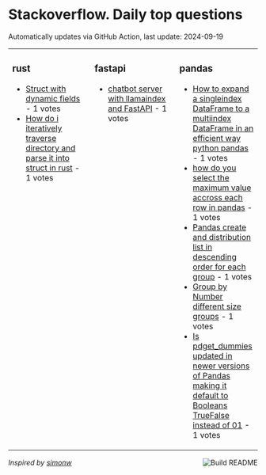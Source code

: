 # Stackoverflow. Daily top questions 

Automatically updates via GitHub Action, last update: <!-- date starts -->2024-09-19<!-- date ends -->


<table><tr><td valign="top" width="33%">

### rust
<!-- rust starts -->
* [Struct with dynamic fields](https://stackoverflow.com/questions/79002567/struct-with-dynamic-fields) - 1 votes
* [How do i iteratively traverse directory and parse it into struct in rust](https://stackoverflow.com/questions/79004401/how-do-i-iteratively-traverse-directory-and-parse-it-into-struct-in-rust) - 1 votes
<!-- rust ends -->
</td><td valign="top" width="34%">


### fastapi
<!-- fastapi starts -->
* [chatbot server with llamaindex and FastAPI](https://stackoverflow.com/questions/78996860/chatbot-server-with-llamaindex-and-fastapi) - 1 votes
<!-- fastapi ends -->
</td><td valign="top" width="34%">


### pandas
<!-- pandas starts -->
* [How to expand a singleindex DataFrame to a multiindex DataFrame in an efficient way python pandas](https://stackoverflow.com/questions/79000778/how-to-expand-a-single-index-dataframe-to-a-multiindex-dataframe-in-an-efficient) - 1 votes
* [how do you select the maximum value accross each row in pandas](https://stackoverflow.com/questions/79002929/how-do-you-select-the-maximum-value-accross-each-row-in-pandas) - 1 votes
* [Pandas create  and  distribution list in descending order for each group](https://stackoverflow.com/questions/78997912/pandas-create-and-distribution-list-in-descending-order-for-each-group) - 1 votes
* [Group by Number different size groups](https://stackoverflow.com/questions/79002007/group-by-number-different-size-groups) - 1 votes
* [Is pdget_dummies updated in newer versions of Pandas making it default to Booleans TrueFalse instead of 01](https://stackoverflow.com/questions/79001092/is-pd-get-dummies-updated-in-newer-versions-of-pandas-making-it-default-to-boo) - 1 votes
<!-- pandas ends -->
</td></tr></table>

<a href="https://github.com/hp0404/hp0404/actions"><img src="https://github.com/hp0404/hp0404/workflows/Build%20README/badge.svg" align="right" alt="Build README"></a> <p>*Inspired by  [simonw](https://github.com/simonw/simonw)*</p>
